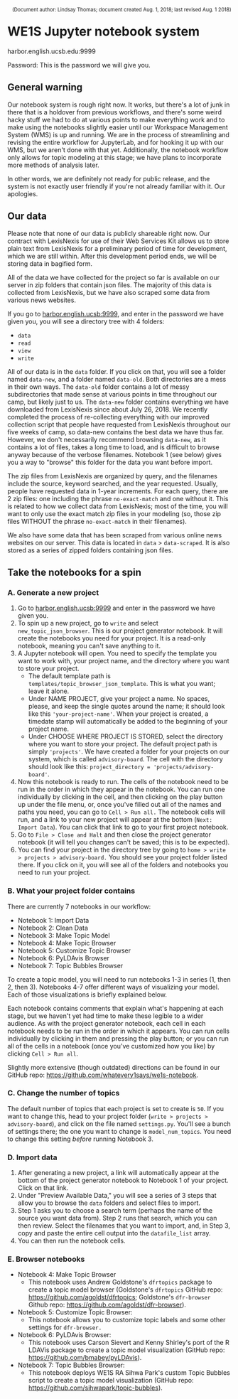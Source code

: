 <div style="float: right; font-size: 80%;">(Document author: Lindsay Thomas; document created Aug. 1, 2018; last revised Aug. 1 2018)</div>

# WE1S Jupyter notebook system
harbor.english.ucsb.edu:9999

Password: This is the password we will give you.

## General warning
Our notebook system is rough right now. It works, but there's a lot of junk in there that is a holdover from previous workflows, and there's some weird hacky stuff we had to do at various points to make everything work and to make using the notebooks slightly easier until our Workspace Management System (WMS) is up and running. We are in the process of streamlining and revising the entire workflow for JupyterLab, and for hooking it up with our WMS, but we aren't done with that yet. Additionally, the notebook workflow only allows for topic modeling at this stage; we have plans to incorporate more methods of analysis later.

In other words, we are definitely not ready for public release, and the system is not exactly user friendly if you're not already familiar with it. Our apologies.

## Our data
Please note that none of our data is publicly shareable right now. Our contract with LexisNexis for use of their Web Services Kit allows us to store plain text from LexisNexis for a preliminary period of time for development, which we are still within. After this development period ends, we will be storing data in bagified form.

All of the data we have collected for the project so far is available on our server in zip folders that contain json files. The majority of this data is collected from LexisNexis, but we have also scraped some data from various news websites.

If you go to [harbor.english.ucsb:9999](http://harbor.english.ucsb:9999), and enter in the password we have given you, you will see a directory tree with 4 folders: 
* `data`
* `read`
* `view`
* `write` 

All of our data is in the `data` folder. If you click on that, you will see a folder named `data-new`, and a folder named `data-old`. Both directories are a mess in their own ways. The `data-old` folder contains a lot of messy subdirectories that made sense at various points in time throughout our camp, but likely just to us. The `data-new` folder contains everything we have downloaded from LexisNexis since about July 26, 2018. We recently completed the process of re-collecting everything with our improved collection script that people have requested from LexisNexis throughout our five weeks of camp, so data-new contains the best data we have thus far. However, we don't necessarily recommend browsing `data-new`, as it contains a lot of files, takes a long time to load, and is difficult to browse anyway because of the verbose filenames. Notebook 1 (see below) gives you a way to "browse" this folder for the data you want before import.

The zip files from LexisNexis are organized by query, and the filenames include the source, keyword searched, and the year requested. Usually, people have requested data in 1-year increments. For each query, there are 2 zip files: one including the phrase `no-exact-match` and one without it. This is related to how we collect data from LexisNexis; most of the time, you will want to only use the exact match zip files in your modeling (so, those zip files WITHOUT the phrase `no-exact-match` in their filenames).

We also have some data that has been scraped from various online news websites on our server. This data is located in `data` > `data-scraped`. It is also stored as a series of zipped folders containing json files.

## Take the notebooks for a spin
### A. Generate a new project
1. Go to [harbor.english.ucsb:9999](http://harbor.english.ucsb:9999) and enter in the password we have given you.
2. To spin up a new project, go to `write` and select `new_topic_json_browser`. This is our project generator notebook. It will create the notebooks you need for your project. It is a read-only notebook, meaning you can't save anything to it.
3. A Jupyter notebook will open. You need to specify the template you want to work with, your project name, and the directory where you want to store your project. 
    * The default template path is `templates/topic_browser_json_template`. This is what you want; leave it alone. 
    * Under NAME PROJECT, give your project a name. No spaces, please, and keep the single quotes around the name; it should look like this `'your-project-name'`. When your project is created, a timedate stamp will automatically be added to the beginning of your project name.
    * Under CHOOSE WHERE PROJECT IS STORED, select the directory where you want to store your project. The default project path is simply `'projects'`. We have created a folder for your projects on our system, which is called `advisory-board`. The cell with the directory should look like this: `project_directory = 'projects/advisory-board'`.
4. Now this notebook is ready to run. The cells of the notebook need to be run in the order in which they appear in the notebook. You can run one individually by clicking in the cell, and then clicking on the play button up under the file menu, or, once you've filled out all of the names and paths you need, you can go to `Cell > Run all.` The notebook cells will run, and a link to your new project will appear at the bottom (`Next: Import Data`). You can click that link to go to your first project notebook.
5. Go to `File > Close and Halt` and then close the project generator notebook (it will tell you changes can't be saved; this is to be expected).
6. You can find your project in the directory tree by going to `home > write > projects > advisory-board.` You should see your project folder listed there. If you click on it, you will see all of the folders and notebooks you need to run your project.

### B. What your project folder contains
There are currently 7 notebooks in our workflow:
* Notebook 1: Import Data
* Notebook 2: Clean Data
* Notebook 3: Make Topic Model
* Notebook 4: Make Topic Browser
* Notebook 5: Customize Topic Browser
* Notebook 6: PyLDAvis Browser
* Notebook 7: Topic Bubbles Browser

To create a topic model, you will need to run notebooks 1-3 in series (1, then 2, then 3). Notebooks 4-7 offer different ways of visualizing your model. Each of those visualizations is briefly explained below. 

Each notebook contains comments that explain what's happening at each stage, but we haven't yet had time to make these legible to a wider audience. As with the project generator notebook, each cell in each notebook needs to be run in the order in which it appears. You can run cells individually by clicking in them and pressing the play button; or you can run all of the cells in a notebook (once you've customized how you like) by clicking `Cell > Run all`. 

Slightly more extensive (though outdated) directions can be found in our GitHub repo: https://github.com/whatevery1says/we1s-notebook.

### C. Change the number of topics
The default number of topics that each project is set to create is `50`. If you want to change this, head to your project folder (`write > projects > advisory-board`), and click on the file named `settings.py`. You'll see a bunch of settings there; the one you want to change is `model_num_topics`. You need to change this setting _before_ running Notebook 3.

### D. Import data
1. After generating a new project, a link will automatically appear at the bottom of the project generator notebook to Notebook 1 of your project. Click on that link.
2. Under "Preview Available Data," you will see a series of 3 steps that allow you to browse the `data` folders and select files to import.
3. Step 1 asks you to choose a search term (perhaps the name of the source you want data from). Step 2 runs that search, which you can then review. Select the filenames that you want to import, and, in Step 3, copy and paste the entire cell output into the `datafile_list` array.
4. You can then run the notebook cells. 

### E. Browser notebooks
* Notebook 4: Make Topic Browser
    * This notebook uses Andrew Goldstone's `dfrtopics` package to create a topic model browser (Goldstone's `dfrtopics` GitHub repo: https://github.com/agoldst/dfrtopics; Goldstone's `dfr-browser` Github repo: https://github.com/agoldst/dfr-browser). 
* Notebook 5: Customize Topic Browser: 
    * This notebook allows you to customize topic labels and some other settings for `dfr-browser.`
* Notebook 6: PyLDAvis Browser: 
    * This notebook uses Carson Sievert and Kenny Shirley's port of the R LDAVis package to create a topic model visualization (GitHub repo: https://github.com/bmabey/pyLDAvis).
* Notebook 7: Topic Bubbles Browser: 
    * This notebook deploys WE1S RA Sihwa Park's custom Topic Bubbles script to create a topic model visualization (GitHub repo: https://github.com/sihwapark/topic-bubbles).
